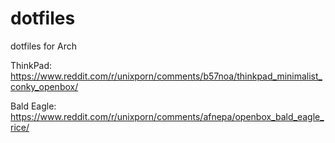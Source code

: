# dotfiles
dotfiles for Arch

ThinkPad: https://www.reddit.com/r/unixporn/comments/b57noa/thinkpad_minimalist_conky_openbox/

Bald Eagle: https://www.reddit.com/r/unixporn/comments/afnepa/openbox_bald_eagle_rice/
